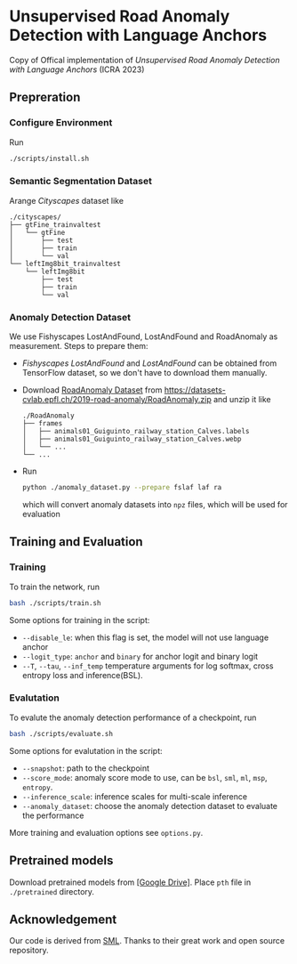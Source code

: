 # Unsupervised Road Anomaly Detection with Language Anchors

Copy of Offical implementation of *Unsupervised Road Anomaly Detection with Language Anchors* (ICRA 2023)

## Prepreration

### Configure Environment

Run
```bash
./scripts/install.sh
```

### Semantic Segmentation Dataset

Arange *Cityscapes* dataset like

```
./cityscapes/
├── gtFine_trainvaltest
│   └── gtFine
│       ├── test
│       ├── train
│       └── val
└── leftImg8bit_trainvaltest
    └── leftImg8bit
        ├── test
        ├── train
        └── val
```

### Anomaly Detection Dataset

We use Fishyscapes LostAndFound, LostAndFound and RoadAnomaly as measurement. Steps to prepare them:

- *Fishyscapes LostAndFound* and *LostAndFound* can be obtained from TensorFlow dataset, so we don't have to download them manually.

- Download [RoadAnomaly Dataset](https://www.epfl.ch/labs/cvlab/data/road-anomaly/) from https://datasets-cvlab.epfl.ch/2019-road-anomaly/RoadAnomaly.zip and unzip it like
    ```
    ./RoadAnomaly
    ├── frames
    │   ├── animals01_Guiguinto_railway_station_Calves.labels
    │   ├── animals01_Guiguinto_railway_station_Calves.webp
    │   └── ...
    └── ...
    ```

- Run 
    ```bash
    python ./anomaly_dataset.py --prepare fslaf laf ra
    ```
    which will convert anomaly datasets into `npz` files, which will be used for evaluation

## Training and Evaluation

### Training

To train the network, run

```bash
bash ./scripts/train.sh
```

Some options for training in the script:
- `--disable_le`: when this flag is set, the model will not use language anchor
- `--logit_type`: `anchor` and `binary` for anchor logit and binary logit
- `--T`, `--tau`, `--inf_temp` temperature arguments for log softmax, cross entropy loss and inference(BSL).


### Evalutation

To evalute the anomaly detection performance of a checkpoint, run
```bash
bash ./scripts/evaluate.sh
```

Some options for evalutation in the script:
- `--snapshot`: path to the checkpoint
- `--score_mode`: anomaly score mode to use, can be `bsl`, `sml`, `ml`, `msp`, `entropy`.
- `--inference_scale`: inference scales for multi-scale inference
- `--anomaly_dataset`: choose the anomaly detection dataset to evaluate the performance

More training and evaluation options see `options.py`.

## Pretrained models

Download pretrained models from [[Google Drive]](https://drive.google.com/drive/folders/1ZTawZ-MePaMQW8MdIKXfyVcAPZUqDBNM?usp=sharing). Place `pth` file in `./pretrained` directory.

## Acknowledgement

Our code is derived from [SML](https://github.com/shjung13/Standardized-max-logits). Thanks to their great work and open source repository.
